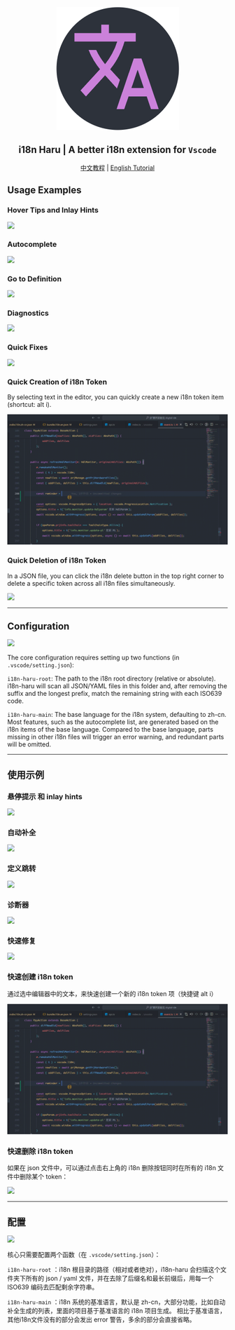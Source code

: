<div align="center">

![](./icons/icon.png)

## i18n Haru | A better i18n extension for  <code>Vscode</code>

[中文教程](https://document.kirigaya.cn/docs/i18n-haru/introduction.install.html) | [English Tutorial](https://www.pandanese.com/blog/chinese-learning-websites)


</div>


## Usage Examples

### Hover Tips and Inlay Hints

![](https://pic2.zhimg.com/v2-237209c8beaa3e596d33c063fc00d3e7_r.jpg)

### Autocomplete

![](https://pic1.zhimg.com/v2-45fbb658d6010b1d959778ca596ae972_r.jpg)

### Go to Definition

![](https://pic1.zhimg.com/v2-612537655266fc4b769c7129cf173f02_r.jpg)

### Diagnostics

![](https://pica.zhimg.com/v2-258d1d5080256e7f818cb108461070de_r.jpg)

### Quick Fixes

![](https://picx.zhimg.com/v2-b27637a4b41fae90e236fd85a6899e39_r.jpg)

### Quick Creation of i18n Token

By selecting text in the editor, you can quickly create a new i18n token item (shortcut: alt i).

![](https://raw.githubusercontent.com/LSTM-Kirigaya/i18n-Haru/refs/heads/main/images/i18n-add.gif)

### Quick Deletion of i18n Token

In a JSON file, you can click the i18n delete button in the top right corner to delete a specific token across all i18n files simultaneously.

![](https://pic4.zhimg.com/v2-3b172ec3cdfbbe2c211fabcfa837dc07_r.jpg)

---

## Configuration

![](https://pic1.zhimg.com/80/v2-6a332b787431a4c1f621ad672f9aa377_1440w.png)

The core configuration requires setting up two functions (in `.vscode/setting.json`):

`i18n-haru-root`: The path to the i18n root directory (relative or absolute). i18n-haru will scan all JSON/YAML files in this folder and, after removing the suffix and the longest prefix, match the remaining string with each ISO639 code.

`i18n-haru-main`: The base language for the i18n system, defaulting to zh-cn. Most features, such as the autocomplete list, are generated based on the i18n items of the base language. Compared to the base language, parts missing in other i18n files will trigger an error warning, and redundant parts will be omitted.

---

## 使用示例

### 悬停提示 和 inlay hints

![](https://pic2.zhimg.com/v2-237209c8beaa3e596d33c063fc00d3e7_r.jpg)

### 自动补全

![](https://pic1.zhimg.com/v2-45fbb658d6010b1d959778ca596ae972_r.jpg)

### 定义跳转

![](https://pic1.zhimg.com/v2-612537655266fc4b769c7129cf173f02_r.jpg)

### 诊断器

![](https://pica.zhimg.com/v2-258d1d5080256e7f818cb108461070de_r.jpg)

### 快速修复

![](https://picx.zhimg.com/v2-b27637a4b41fae90e236fd85a6899e39_r.jpg)

### 快速创建 i18n token

通过选中编辑器中的文本，来快速创建一个新的 i18n token 项（快捷键 alt i）

![](https://raw.githubusercontent.com/LSTM-Kirigaya/i18n-Haru/refs/heads/main/images/i18n-add.gif)

### 快速删除 i18n token

如果在 json 文件中，可以通过点击右上角的 i18n 删除按钮同时在所有的 i18n 文件中删除某个 token：

![](https://pic4.zhimg.com/v2-3b172ec3cdfbbe2c211fabcfa837dc07_r.jpg)

---

## 配置

![](https://pic1.zhimg.com/80/v2-6a332b787431a4c1f621ad672f9aa377_1440w.png)

核心只需要配置两个函数（在 `.vscode/setting.json`）：

`i18n-haru-root` ：i18n 根目录的路径（相对或者绝对），i18n-haru 会扫描这个文件夹下所有的 json / yaml 文件，并在去除了后缀名和最长前缀后，用每一个 ISO639 编码去匹配剩余字符串。

`i18n-haru-main` ：i18n 系统的基准语言，默认是 zh-cn，大部分功能，比如自动补全生成的列表，里面的项目基于基准语言的 i18n 项目生成。 相比于基准语言，其他i18n文件没有的部分会发出 error 警告，多余的部分会直接省略。
